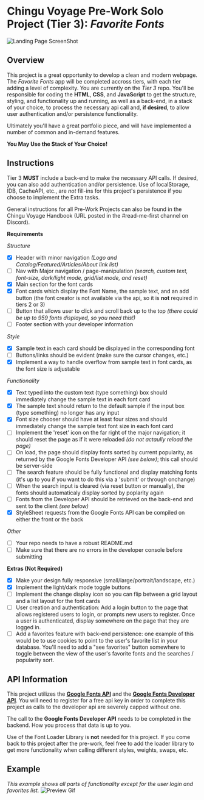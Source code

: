 # Chingu Voyage Pre-Work Solo Project (Tier 3): *Favorite Fonts* #

![Landing Page ScreenShot](./assets/favoriteFontsLanding.png)

## Overview ##

This project is a great opportunity to develop a clean and modern webpage. The *Favorite Fonts* app will be completed accross tiers, with each tier adding a level of complexity. You are currently on the *Tier 3* repo. You'll be responsible for coding the **HTML**, **CSS**, and **JavaScript** to get the structure, styling, and functionality up and running, as well as a back-end, in a stack of your choice, to process the necessary api call and, **if desired**, to allow user authentication and/or persistence functionality.

Ultimately you'll have a great portfolio piece, and will have implemented a number of common and in-demand features.

**You May Use the Stack of Your Choice!**

## Instructions ##

Tier 3 **MUST** include a back-end to make the necessary API calls. If desired, you can also add authentication and/or persistence. Use of localStorage, IDB, CacheAPI, etc., are *not* fill-ins for this project's persistence if you choose to implement the Extra tasks.

General instructions for all Pre-Work Projects can also be found in the Chingu Voyage Handbook (URL posted in the #read-me-first channel on Discord).

**Requirements**

*Structure*
- [x] Header with minor navigation *(Logo and Catalog/Featured/Articles/About link list)*
- [ ] Nav with Major navigation / page-manipulation *(search, custom text, font-size, dark/light mode, grid/list mode, and reset)*
- [x] Main section for the font cards
- [x] Font cards which display the Font Name, the sample text, and an add button (the font creator is not available via the api, so it is **not** required in tiers 2 or 3)
- [ ] Button that allows user to click and scroll back up to the top *(there could be up to 959 fonts displayed, so you need this!)*
- [ ] Footer section with your developer information

*Style*
- [x] Sample text in each card should be displayed in the corresponding font
- [ ] Buttons/links should be evident (make sure the cursor changes, etc.)
- [x] Implement a way to handle overflow from sample text in font cards, as the font size is adjustable

*Functionality*
- [x] Text typed into the custom text (type something) box should immediately change the sample text in each font card
- [x] The sample text should return to the default sample if the input box (type something) no longer has any input
- [x] Font size chooser should have at least four sizes and should immediately change the sample text font size in each font card
- [ ] Implement the 'reset' icon on the far right of the major navigation; it should reset the page as if it were reloaded *(do not actaully reload the page)*
- [ ] On load, the page should display fonts sorted by current popularity, as returned by the Google Fonts Developer API *(see below)*; this call should be server-side
- [ ] The search feature should be fully functional and display matching fonts (it's up to you if you want to do this via a 'submit' or through onchange)
- [ ] When the search input is cleared (via reset button or manually), the fonts should automaticaly display sorted by poplarity again
- [ ] Fonts from the Developer API should be retrieved on the back-end and sent to the client *(see below)*
- [x] StyleSheet requests from the Google Fonts API can be compiled on either the front or the back

*Other*
- [ ] Your repo needs to have a robust README.md
- [ ] Make sure that there are no errors in the developer console before submitting

**Extras (Not Required)**

- [x] Make your design fully responsive (small/large/portrait/landscape, etc.)
- [x] Implement the light/dark mode toggle buttons
- [ ] Implement the change display icon so you can flip between a grid layout and a list layout for the font cards
- [ ] User creation and authentication: Add a login button to the page that allows registered users to login, or prompts new users to register. Once a user is authenticated, display somewhere on the page that they are logged in.
- [ ] Add a favorites feature with back-end persistence: one example of this would be to use cookies to point to the user's favorite list in your database. You'll need to add a "see favorites" button somewhere to toggle between the view of the user's favorite fonts and the searches / popularity sort.

## API Information ##

This project utilizes the [**Google Fonts API**](https://developers.google.com/fonts/docs/getting_started) and the [**Google Fonts Developer API**](https://developers.google.com/fonts/docs/developer_api). You will need to register for a free api key in order to complete this project as calls to the developer api are severely capped without one.

The call to the **Google Fonts Developer API** needs to be completed in the backend. How you process that data is up to you.

Use of the Font Loader Library is **not** needed for this project. If you come back to this project after the pre-work, feel free to add the loader library to get more functionality when calling different styles, weights, swaps, etc.

## Example ##
*This example shows all parts of functionality except for the user login and favorites list.*
![Preview Gif](./assets/appPreview.gif)

